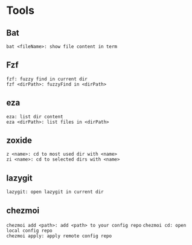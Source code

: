 # Tools
## Bat
`bat <fileName>: show file content in term`  
## Fzf
`fzf: fuzzy find in current dir`  
`fzf <dirPath>: fuzzyFind in <dirPath>`  
## eza
`eza: list dir content`  
`eza <dirPath>: list files in <dirPath>`  
## zoxide
`z <name>: cd to most used dir with <name>`  
`zi <name>: cd to selected dirs with <name>`  
## lazygit
`lazygit: open lazygit in current dir`  
## chezmoi
`chezmoi add <path>: add <path> to your config repo` 
`chezmoi cd: open local config repo`  
`chezmoi apply: apply remote config repo`  
